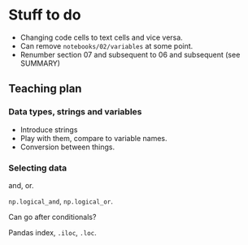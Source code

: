 # Stuff to do

* Changing code cells to text cells and vice versa.
* Can remove `notebooks/02/variables` at some point.
* Renumber section 07 and subsequent to 06 and subsequent (see SUMMARY)

## Teaching plan

### Data types, strings and variables

* Introduce strings
* Play with them, compare to variable names.
* Conversion between things.

### Selecting data

and, or.

`np.logical_and`, `np.logical_or`.

Can go after conditionals?

Pandas index, `.iloc`, `.loc`.

